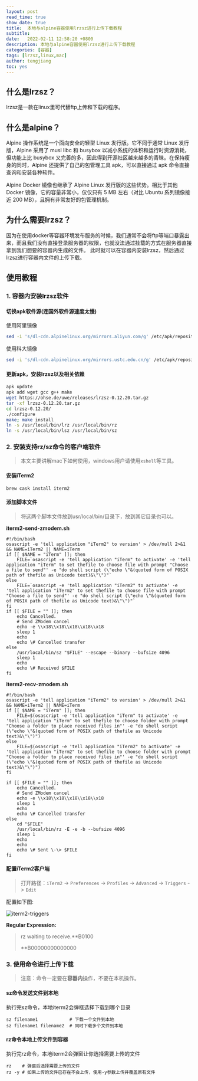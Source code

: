 ```yaml
---
layout: post
read_time: true
show_date: true
title:  本地与alpine容器使用lrzsz进行上传下载教程
subtitle: 
date:   2022-02-11 12:58:20 +0800
description: 本地与alpine容器使用lrzsz进行上传下载教程
categories: [容器]
tags: [lrzsz,linux,mac]
author: tengjiang
toc: yes
---
```


## 什么是lrzsz？
lrzsz是一款在linux里可代替ftp上传和下载的程序。

## 什么是alpine？
Alpine 操作系统是一个面向安全的轻型 Linux 发行版。它不同于通常 Linux 发行版，Alpine 采用了 musl libc 和 busybox 以减小系统的体积和运行时资源消耗，但功能上比 busybox 又完善的多，因此得到开源社区越来越多的青睐。在保持瘦身的同时，Alpine 还提供了自己的包管理工具 apk，可以直接通过 apk 命令直接查询和安装各种软件。

Alpine Docker 镜像也继承了 Alpine Linux 发行版的这些优势。相比于其他 Docker 镜像，它的容量非常小，仅仅只有 5 MB 左右（对比 Ubuntu 系列镜像接近 200 MB），且拥有非常友好的包管理机制。

## 为什么需要lrzsz？
因为在使用docker等容器环境发布服务的时候，我们通常不会将ftp等端口暴露出来，而且我们没有直接登录服务器的权限，也就没法通过挂载的方式在服务器直接拿到我们想要的容器内生成的文件。
此时就可以在容器内安装lrzsz，然后通过lrzsz进行容器内文件的上传下载。

## 使用教程
### 1. 容器内安装lrzsz软件

#### 切换apk软件源(连国外软件源速度太慢)

使用阿里镜像

```sh
sed -i 's/dl-cdn.alpinelinux.org/mirrors.aliyun.com/g' /etc/apk/repositories
```

使用科大镜像

```sh
sed -i 's/dl-cdn.alpinelinux.org/mirrors.ustc.edu.cn/g' /etc/apk/repositories
```

#### 更新apk，安装lrzsz以及相关依赖

```sh
apk update
apk add wget gcc g++ make
wget https://ohse.de/uwe/releases/lrzsz-0.12.20.tar.gz
tar -xf lrzsz-0.12.20.tar.gz
cd lrzsz-0.12.20/
./configure
make; make install
ln -s /usr/local/bin/lrz /usr/local/bin/rz
ln -s /usr/local/bin/lsz /usr/local/bin/sz
```

### 2. 安装支持rz/sz命令的客户端软件

> 本文主要讲解mac下如何使用，windows用户请使用`xshell`等工具。

#### 安装iTerm2

```shell
brew cask install iterm2
```

#### 添加脚本文件

> 将这两个脚本文件放到usr/local/bin/目录下，放到其它目录也可以。

**iterm2-send-zmodem.sh**

```shell
#!/bin/bash
osascript -e 'tell application "iTerm2" to version' > /dev/null 2>&1 && NAME=iTerm2 || NAME=iTerm
if [[ $NAME = "iTerm" ]]; then
	FILE=`osascript -e 'tell application "iTerm" to activate' -e 'tell application "iTerm" to set thefile to choose file with prompt "Choose a file to send"' -e "do shell script (\"echo \"&(quoted form of POSIX path of thefile as Unicode text)&\"\")"`
else
	FILE=`osascript -e 'tell application "iTerm2" to activate' -e 'tell application "iTerm2" to set thefile to choose file with prompt "Choose a file to send"' -e "do shell script (\"echo \"&(quoted form of POSIX path of thefile as Unicode text)&\"\")"`
fi
if [[ $FILE = "" ]]; then
	echo Cancelled.
	# Send ZModem cancel
	echo -e \\x18\\x18\\x18\\x18\\x18
	sleep 1
	echo
	echo \# Cancelled transfer
else
	/usr/local/bin/sz "$FILE" --escape --binary --bufsize 4096
	sleep 1
	echo
	echo \# Received $FILE
fi
```

**iterm2-recv-zmodem.sh**

```shell
#!/bin/bash
osascript -e 'tell application "iTerm2" to version' > /dev/null 2>&1 && NAME=iTerm2 || NAME=iTerm
if [[ $NAME = "iTerm" ]]; then
	FILE=$(osascript -e 'tell application "iTerm" to activate' -e 'tell application "iTerm" to set thefile to choose folder with prompt "Choose a folder to place received files in"' -e "do shell script (\"echo \"&(quoted form of POSIX path of thefile as Unicode text)&\"\")")
else
	FILE=$(osascript -e 'tell application "iTerm2" to activate' -e 'tell application "iTerm2" to set thefile to choose folder with prompt "Choose a folder to place received files in"' -e "do shell script (\"echo \"&(quoted form of POSIX path of thefile as Unicode text)&\"\")")
fi

if [[ $FILE = "" ]]; then
	echo Cancelled.
	# Send ZModem cancel
	echo -e \\x18\\x18\\x18\\x18\\x18
	sleep 1
	echo
	echo \# Cancelled transfer
else
	cd "$FILE"
	/usr/local/bin/rz -E -e -b --bufsize 4096
	sleep 1
	echo
	echo
	echo \# Sent \-\> $FILE
fi

```

#### 配置iTerm2客户端

> 打开路径：`iTerm2` -> `Preferences` -> `Profiles` -> `Advanced` -> `Triggers` -> `Edit`

配置如下图:

![iterm2-triggers](https://s2.loli.net/2022/02/11/WgLphE6uaOdSQc8.png)

**Regular Expression:**

> rz waiting to receive.\*\*B0100
>
> \*\*B00000000000000

### 3. 使用命令进行上传下载

> 注意：命令一定要在**容器内**操作，不要在本机操作。

#### sz命令发送文件到本地

执行完sz命令，本地iterm2会弹框选择下载到哪个目录

```shell
sz filename1            # 下载一个文件到本地
sz filename1 filename2  # 同时下载多个文件到本地
```

#### rz命令本地上传文件到容器

执行完rz命令，本地iterm2会弹窗让你选择需要上传的文件

```shell
rz    # 弹窗后选择需要上传的文件
rz -y # 如果上传的文件已存在不会上传，使用-y参数上传并覆盖原有文件
```


